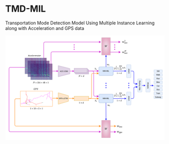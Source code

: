 # TMD-MIL
Transportation Mode Detection Model Using Multiple Instance Learning along with Acceleration and GPS data

<img src="https://github.com/chrissiargas/TMD-MIL/blob/main/net.png" width="820">

